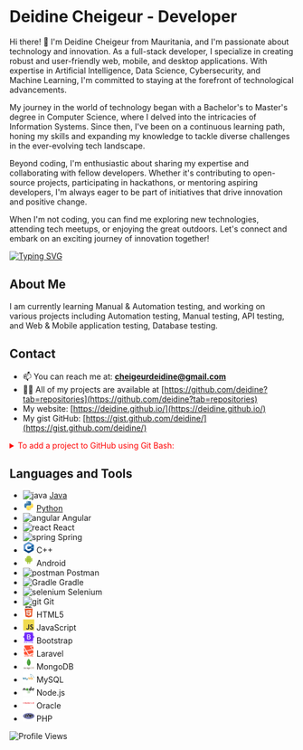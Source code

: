 # Deidine Cheigeur - Developer

Hi there! 👋 I'm Deidine Cheigeur from Mauritania, and I'm passionate about technology and innovation. As a full-stack developer, I specialize in creating robust and user-friendly web, mobile, and desktop applications. With expertise in Artificial Intelligence, Data Science, Cybersecurity, and Machine Learning, I'm committed to staying at the forefront of technological advancements.

My journey in the world of technology began with a  Bachelor's to Master's degree in Computer Science, where I delved into the intricacies of Information Systems. Since then, I've been on a continuous learning path, honing my skills and expanding my knowledge to tackle diverse challenges in the ever-evolving tech landscape.

Beyond coding, I'm enthusiastic about sharing my expertise and collaborating with fellow developers. Whether it's contributing to open-source projects, participating in hackathons, or mentoring aspiring developers, I'm always eager to be part of initiatives that drive innovation and positive change.

When I'm not coding, you can find me exploring new technologies, attending tech meetups, or enjoying the great outdoors. Let's connect and embark on an exciting journey of innovation together!


[![Typing SVG](https://readme-typing-svg.demolab.com?font=Fira+Code&color=1F56C0&size=22&width=550&lines=I'm+a+PHP%2C+MySQL%2C+Java%2C+Cpp%2C+C%2C+JavaScript%2C+Dart%2C+NoSql%2C+developer+)](https://git.io/typing-svg)

## About Me
I am currently learning Manual & Automation testing, and working on various projects including Automation testing, Manual testing, API testing, and Web & Mobile application testing, Database testing.

## Contact
- 📫 You can reach me at: **cheigeurdeidine@gmail.com**
- 👨‍💻 All of my projects are available at [https://github.com/deidine?tab=repositories](https://github.com/deidine?tab=repositories)
- My website: [https://deidine.github.io/](https://deidine.github.io/)
- My gist GitHub: [https://gist.github.com/deidine/](https://gist.github.com/deidine/)

<details>
<summary style="color:red;">To add a project to GitHub using Git Bash:</summary>

- git init
- git add .
- git commit -m "Add foldername"
- git branch -M main
- git remote add origin https://github.com/deidine/project.git
- git push -u origin main

If you want to update the content of the remote repository, do the same thing as above.
</details>

## Languages and Tools
- <img src="https://cdn.jsdelivr.net/gh/devicons/devicon/icons/java/java-original-wordmark.svg" alt="java" width="20" height="20"> [Java](https://www.java.com/en/)
- <img src="https://raw.githubusercontent.com/devicons/devicon/master/icons/python/python-original.svg" alt="python" width="20" height="20"> [Python](https://www.python.org)
- <img src="https://www.svgrepo.com/show/452156/angular.svg" alt="angular" width="20" height="20"> Angular
- <img src="https://www.svgrepo.com/show/355190/reactjs.svg" alt="react" width="20" height="20"> React
- <img src="https://www.svgrepo.com/show/354379/spring.svg" alt="spring" width="20" height="20"> Spring
- <img src="https://raw.githubusercontent.com/devicons/devicon/master/icons/cplusplus/cplusplus-original.svg" alt="cplusplus" width="20" height="20"> C++
- <img src="https://raw.githubusercontent.com/devicons/devicon/master/icons/android/android-original-wordmark.svg" alt="android" width="20" height="20"> Android
- <img src="https://www.vectorlogo.zone/logos/getpostman/getpostman-icon.svg" alt="postman" width="20" height="20"> Postman
- <img src="https://cdn.jsdelivr.net/gh/devicons/devicon/icons/gradle/gradle-plain-wordmark.svg" alt="Gradle" width="20" height="20"> Gradle
- <img src="https://raw.githubusercontent.com/detain/svg-logos/780f25886640cef088af994181646db2f6b1a3f8/svg/selenium-logo.svg" alt="selenium" width="20" height="20"> Selenium
- <img src="https://www.vectorlogo.zone/logos/git-scm/git-scm-icon.svg" alt="git" width="20" height="20"> Git
- <img src="https://raw.githubusercontent.com/devicons/devicon/master/icons/html5/html5-original-wordmark.svg" alt="html5" width="20" height="20"> HTML5
- <img src="https://raw.githubusercontent.com/devicons/devicon/master/icons/javascript/javascript-original.svg" alt="javascript" width="20" height="20"> JavaScript
- <img src="https://raw.githubusercontent.com/devicons/devicon/master/icons/bootstrap/bootstrap-plain-wordmark.svg" alt="bootstrap" width="20" height="20"> Bootstrap
- <img src="https://raw.githubusercontent.com/devicons/devicon/master/icons/laravel/laravel-plain-wordmark.svg" alt="laravel" width="20" height="20"> Laravel
- <img src="https://raw.githubusercontent.com/devicons/devicon/master/icons/mongodb/mongodb-original-wordmark.svg" alt="mongodb" width="20" height="20"> MongoDB
- <img src="https://raw.githubusercontent.com/devicons/devicon/master/icons/mysql/mysql-original-wordmark.svg" alt="mysql" width="20" height="20"> MySQL
- <img src="https://raw.githubusercontent.com/devicons/devicon/master/icons/nodejs/nodejs-original-wordmark.svg" alt="nodejs" width="20" height="20"> Node.js
- <img src="https://raw.githubusercontent.com/devicons/devicon/master/icons/oracle/oracle-original.svg" alt="oracle" width="20" height="20"> Oracle
- <img src="https://raw.githubusercontent.com/devicons/devicon/master/icons/php/php-original.svg" alt="php" width="20" height="20"> PHP

![Profile Views](https://komarev.com/ghpvc/?username=deidine&label=Profile%20views&color=0e75b6&style=flat)

